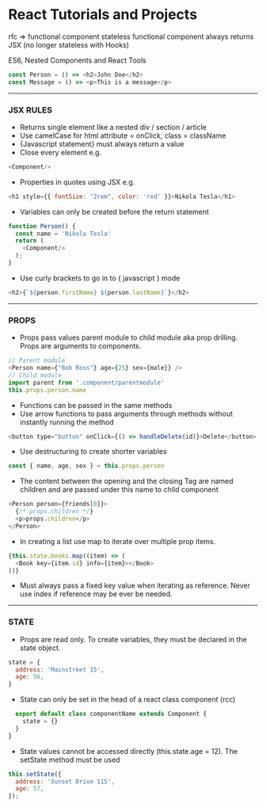 # React Tutorials and Projects

rfc => functional component
stateless functional component always returns JSX (no longer stateless with Hooks)

ES6, Nested Components and React Tools
```javascript
const Person = () => <h2>John Doe</h2>
const Message = () => <p>This is a message</p>
```

---
### JSX RULES

- Returns single element like a nested div / section / article
- Use camelCase for html attribute = onClick, class = className
- {Javascript statement} must always return a value
- Close every element e.g.
```javascript 
<Component/>
```
- Properties in quotes using JSX e.g.
```javascript
<h1 style={{ fontSize: "2rem", color: 'red' }}>Nikola Tesla</h1>
```
- Variables can only be created before the return statement
```javascript
function Person() {
  const name = 'Nikola Tesla'
  return (
    <Component/>
  );
}
```
- Use curly brackets to go in to { javascript } mode
```javascript
<h2>{`${person.firstName} ${person.lastName}`}</h2>
```

---
### PROPS
- Props pass values parent module to child module aka prop drilling. Props are arguments to components.
```javascript
// Parent module
<Person name={"Bob Ross"} age={25} sex={male}} />
// Child module
import parent from '.component/parentmodule'
this.props.person.name
```
- Functions can be passed in the same methods
- Use arrow functions to pass arguments through methods without instantly running the method
```javascript
<button type="button" onClick={() => handleDelete(id)}>Delete</button>
```
- Use destructuring to create shorter variables
```javascript
const { name, age, sex } = this.props.person
```
- The content between the opening and the closing Tag are named children and are passed under this name to child component
```javascript
<Person person={friends[0]}>
  {/* props.children */}
  <p>props.children</p>
</Person>
```
- In creating a list use map to iterate over multiple prop items. 
```javascript
{this.state.books.map((item) => (
  <Book key={item.id} info={item}></Book>
))}
```
- Must always pass a fixed key value when iterating as reference. Never use index if reference may be ever be needed.

---
### STATE
- Props are read only. To create variables, they must be declared in the state object.
```javascript
state = {
  address: 'Mainstreet 15',
  age: 56,
}
```
- State can only be set in the head of a react class component (rcc)
```javascript
  export default class componentName extends Component {
    state = {}
  }
}
```
- State values cannot be accessed directly (this.state.age = 12). The setState method must be used
```javascript
this.setState({
  address: 'Sunset Drive 115',
  age: 57,
});
```